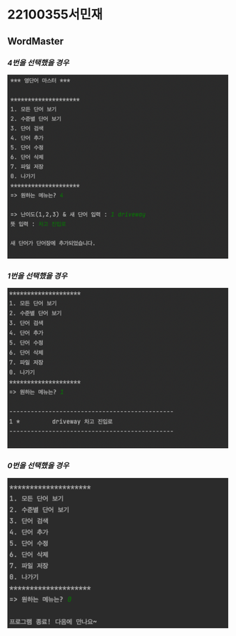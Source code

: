 # 22100355서민재
## __WordMaster__

### *4번을 선택했을 경우*

<img src="https://github.com/suhminjae/WordMaster/blob/master/screenshot/image/단어추가.png?raw=true" width="500">

### *1번을 선택했을 경우*

<img src="https://github.com/suhminjae/WordMaster/blob/master/screenshot/image/리스트확인.png?raw=true" width="500">

### *0번을 선택했을 경우*

<img src="https://github.com/suhminjae/WordMaster/blob/master/screenshot/image/종료.png?raw=true" width="500">
